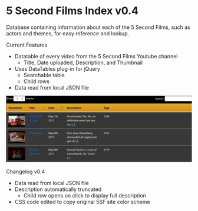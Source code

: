 # 5 Second Films Index v0.4
Database containing information about each of the 5 Second Films, such as actors and themes, for easy reference and lookup.  

Current Features
- Datatable of every video from the 5 Second Films Youtube channel
  - Title, Date uploaded, Description, and Thumbnail
- Uses DataTables plug-in for jQuery
  - Searchable table
  - Child rows
- Data read from local JSON file

![Image of v0.4 app](images/index.png)

Changelog
v0.4
- Data read from local JSON file
- Description automatically truncated
  - Child row opens on click to display full description
- CSS code edited to copy original 5SF site color scheme



